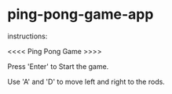 # ping-pong-game-app

instructions:

<<<<    Ping Pong Game    >>>>

Press 'Enter' to Start the game.

Use 'A' and 'D' to move left and right to the rods.
